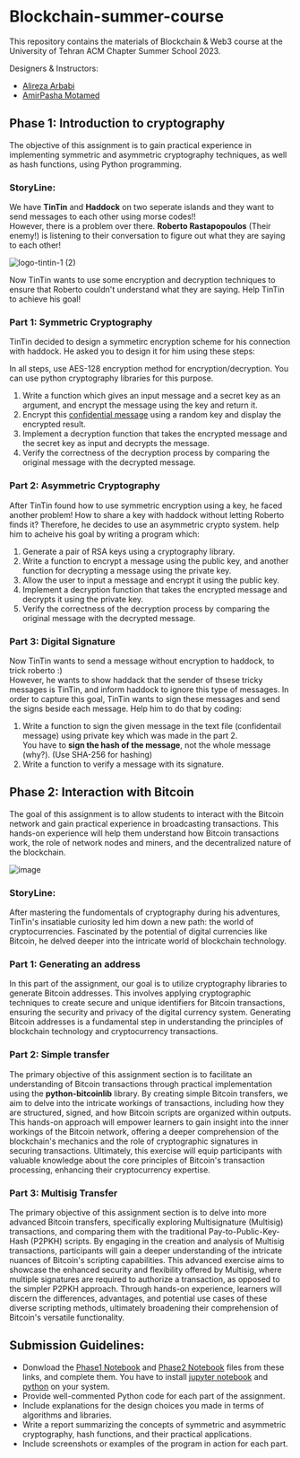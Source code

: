 # Blockchain-summer-course
This repository contains the materials of Blockchain &amp; Web3 course at the University of Tehran ACM Chapter Summer School 2023.

Designers & Instructors:    
* [Alireza Arbabi](https://github.com/Alireza-Zwolf)       
* [AmirPasha Motamed](https://github.com/aamirpashaa)     
     

## Phase 1: Introduction to cryptography
The objective of this assignment is to gain practical experience in implementing symmetric and asymmetric cryptography techniques, as well as hash functions, using Python programming.      

     
### StoryLine:
We have **TinTin** and **Haddock** on two seperate islands and they want to send messages to each other using morse codes!!   
However, there is a problem over there. **Roberto Rastapopoulos** (Their enemy!) is listening to their conversation to figure out what they are saying to each other!

![logo-tintin-1 (2)](https://github.com/UT-ACM-Student-Chapter/Blockchain-summer-course/assets/88896798/17b925b5-5fdf-4992-a927-2109663e1180)

Now TinTin wants to use some encryption and decryption techniques to ensure that Roberto couldn't understand what they are saying. Help TinTin to achieve his goal! 


### Part 1: Symmetric Cryptography
TinTin decided to design a symmetirc encryption scheme for his connection with haddock. He asked you to design it for him using these steps:     

In all steps, use AES-128 encryption method for encryption/decryption. You can use python cryptography libraries for this purpose.    
1. Write a function which gives an input message and a secret key as an argument, and encrypt the message using the key and return it.     
2. Encrypt this [confidential message](https://github.com/UT-ACM-Student-Chapter/Blockchain-summer-course/blob/main/CA1/Confidential-Message.txt) using a random key and display the encrypted result.     
3. Implement a decryption function that takes the encrypted message and the secret key as input and decrypts the message.     
4. Verify the correctness of the decryption process by comparing the original message with the decrypted message.


### Part 2: Asymmetric Cryptography
After TinTin found how to use symmetric encryption using a key, he faced another problem! How to share a key with haddock without letting Roberto finds it? Therefore, he decides to use an asymmetric crypto system. help him to acheive his goal by writing a program which:   

1. Generate a pair of RSA keys using a cryptography library.
2. Write a function to encrypt a message using the public key, and another function for decrypting a message using the private key.
3. Allow the user to input a message and encrypt it using the public key.
4. Implement a decryption function that takes the encrypted message and decrypts it using the private key.
5. Verify the correctness of the decryption process by comparing the original message with the decrypted message.

### Part 3: Digital Signature
Now TinTin wants to send a message without encryption to haddock, to trick roberto :)    
However, he wants to show haddack that the sender of thsese tricky messages is TinTin, and inform haddock to ignore this type of messages. In order to capture this goal, TinTin wants to sign these messages and send the signs beside each message. Help him to do that by coding:     

1. Write a function to sign the given message in the text file (confidentail message) using private key which was made in the part 2.     
   You have to **sign the hash of the message**, not the whole message (why?). (Use SHA-256 for hashing)
2. Write a function to verify a message with its signature.

## Phase 2: Interaction with Bitcoin
The goal of this assignment is to allow students to interact with the Bitcoin network and gain practical experience in broadcasting transactions. This hands-on experience will help them understand how Bitcoin transactions work, the role of network nodes and miners, and the decentralized nature of the blockchain.

![image](https://github.com/UT-ACM-Student-Chapter/Blockchain-SoC-Projects/assets/88896798/26f0e560-1c5a-4d06-aba4-5ce4fe2996e2)


### StoryLine:
After mastering the fundomentals of cryptography during his adventures, TinTin's insatiable curiosity led him down a new path: the world of cryptocurrencies. Fascinated by the potential of digital currencies like Bitcoin, he delved deeper into the intricate world of blockchain technology.

### Part 1: Generating an address
In this part of the assignment, our goal is to utilize cryptography libraries to generate Bitcoin addresses. This involves applying cryptographic techniques to create secure and unique identifiers for Bitcoin transactions, ensuring the security and privacy of the digital currency system. Generating Bitcoin addresses is a fundamental step in understanding the principles of blockchain technology and cryptocurrency transactions.

### Part 2: Simple transfer
The primary objective of this assignment section is to facilitate an understanding of Bitcoin transactions through practical implementation using the <strong>python-bitcoinlib</strong> library. By creating simple Bitcoin transfers, we aim to delve into the intricate workings of transactions, including how they are structured, signed, and how Bitcoin scripts are organized within outputs. This hands-on approach will empower learners to gain insight into the inner workings of the Bitcoin network, offering a deeper comprehension of the blockchain's mechanics and the role of cryptographic signatures in securing transactions. Ultimately, this exercise will equip participants with valuable knowledge about the core principles of Bitcoin's transaction processing, enhancing their cryptocurrency expertise.

### Part 3: Multisig Transfer
The primary objective of this assignment section is to delve into more advanced Bitcoin transfers, specifically exploring Multisignature (Multisig) transactions, and comparing them with the traditional Pay-to-Public-Key-Hash (P2PKH) scripts. By engaging in the creation and analysis of Multisig transactions, participants will gain a deeper understanding of the intricate nuances of Bitcoin's scripting capabilities. This advanced exercise aims to showcase the enhanced security and flexibility offered by Multisig, where multiple signatures are required to authorize a transaction, as opposed to the simpler P2PKH approach. Through hands-on experience, learners will discern the differences, advantages, and potential use cases of these diverse scripting methods, ultimately broadening their comprehension of Bitcoin's versatile functionality.


## Submission Guidelines:
- Donwload the [Phase1 Notebook](https://github.com/UT-ACM-Student-Chapter/Blockchain-summer-course/blob/main/CA1/CryptoGraphy-CA.ipynb) and [Phase2 Notebook](https://github.com/aamirpashaa/Blockchain-summer-course/blob/main/CA2/Bitcoin-CA.ipynb) files from these links, and complete them. You have to install [jupyter notebook](https://jupyter.org/install) and [python](https://www.python.org/downloads/) on your system.     
- Provide well-commented Python code for each part of the assignment.
- Include explanations for the design choices you made in terms of algorithms and libraries.
- Write a report summarizing the concepts of symmetric and asymmetric cryptography, hash functions, and their practical applications.
- Include screenshots or examples of the program in action for each part.
